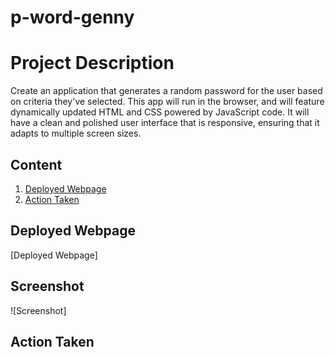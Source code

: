 # p-word-genny

# Project Description

Create an application that generates a random password for the user based on criteria they've selected. This app will run in the browser, and will feature dynamically updated HTML and CSS powered by JavaScript code. It will have a clean and polished user interface that is responsive, ensuring that it adapts to multiple screen sizes.


## Content 

1. [Deployed Webpage](#deployed-webpage)
2. [Action Taken](#action-taken)

## Deployed Webpage

[Deployed Webpage]

## Screenshot

![Screenshot]

## Action Taken






